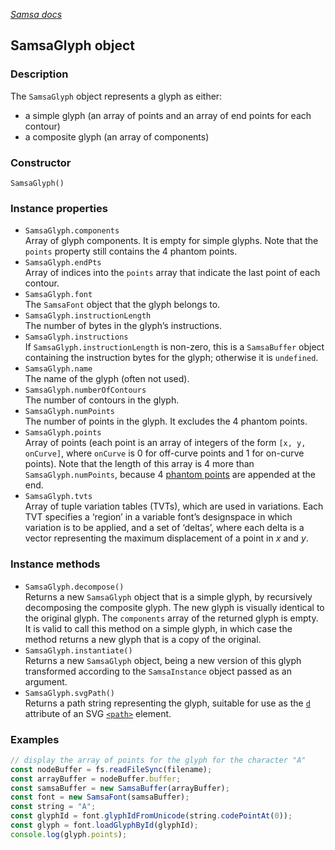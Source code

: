[_Samsa docs_](index.md)

## SamsaGlyph object

### Description

The `SamsaGlyph` object represents a glyph as either:
* a simple glyph (an array of points and an array of end points for each contour)
* a composite glyph (an array of components)

### Constructor

`SamsaGlyph()`

### Instance properties

* `SamsaGlyph.components`  
Array of glyph components. It is empty for simple glyphs. Note that the `points` property still contains the 4 phantom points.
* `SamsaGlyph.endPts`  
Array of indices into the `points` array that indicate the last point of each contour.
* `SamsaGlyph.font`  
The `SamsaFont` object that the glyph belongs to.
* `SamsaGlyph.instructionLength`  
The number of bytes in the glyph’s instructions.
* `SamsaGlyph.instructions`  
If `SamsaGlyph.instructionLength` is non-zero, this is a `SamsaBuffer` object containing the instruction bytes for the glyph; otherwise it is `undefined`.
* `SamsaGlyph.name`  
The name of the glyph (often not used).
* `SamsaGlyph.numberOfContours`  
The number of contours in the glyph.
* `SamsaGlyph.numPoints`  
The number of points in the glyph. It excludes the 4 phantom points.
* `SamsaGlyph.points`  
Array of points (each point is an array of integers of the form `[x, y, onCurve]`, where `onCurve` is 0 for off-curve points and 1 for on-curve points). Note that the length of this array is 4 more than `SamsaGlyph.numPoints`, because 4 [phantom points](https://learn.microsoft.com/en-us/typography/opentype/spec/tt_instructing_glyphs#phantom-points) are appended at the end.
* `SamsaGlyph.tvts`  
Array of tuple variation tables (TVTs), which are used in variations. Each TVT specifies a ‘region’ in a variable font’s designspace in which variation is to be applied, and a set of ‘deltas’, where each delta is a vector representing the maximum displacement of a point in _x_ and _y_.

### Instance methods
* `SamsaGlyph.decompose()`  
Returns a new `SamsaGlyph` object that is a simple glyph, by recursively decomposing the composite glyph. The new glyph is visually identical to the original glyph. The `components` array of the returned glyph is empty. It is valid to call this method on a simple glyph, in which case the method returns a new glyph that is a copy of the original.
* `SamsaGlyph.instantiate()`  
Returns a new `SamsaGlyph` object, being a new version of this glyph transformed according to the `SamsaInstance` object passed as an argument.
* `SamsaGlyph.svgPath()`  
Returns a path string representing the glyph, suitable for use as the [`d`](https://developer.mozilla.org/en-US/docs/Web/SVG/Attribute/d) attribute of an SVG [`<path>`](https://developer.mozilla.org/en-US/docs/Web/SVG/Element/path) element.

### Examples

```javascript
// display the array of points for the glyph for the character "A"
const nodeBuffer = fs.readFileSync(filename);
const arrayBuffer = nodeBuffer.buffer;
const samsaBuffer = new SamsaBuffer(arrayBuffer);
const font = new SamsaFont(samsaBuffer);
const string = "A";
const glyphId = font.glyphIdFromUnicode(string.codePointAt(0));
const glyph = font.loadGlyphById(glyphId);
console.log(glyph.points);
```
